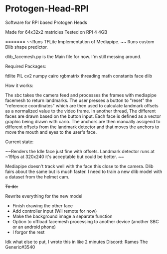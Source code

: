 # Protogen-Head-RPI
Software for RPI based Protogen Heads

Made for 64x32x2 matricies
Tested on RPI 4 4GB



=======
~~Runs TFLite Implementation of Mediapipe. ~~
Runs custom Dlib shape predictor. 


dlib_facemesh.py is the Main file for now. I'm still messing around. 

Required Packages: 

fdlite
PIL
cv2
numpy
cairo
rgbmatrix
threading
math
constants
face
dlib

How it works: 

The sbc takes the camera feed and processes the frames with mediapipe facemesh to return landmarks. The user presses a button to "reset" the "reference coordinates" which are then used to calculate landmark offsets as a normalized value to the video frame. In another thread, The different faces are drawn based on the button input. Each face is defined as a vector graphic being drawn with cario. The anchors are then manually assigend to different offsets from the landmark detector and that moves the anchors to move the mouth and eyes to the user's face. 

Current state:

~~Renders the Idle face just fine with offsets. Landmark detector runs at ~19fps at 320x240 it's acceptable but could be better. ~~

Mediapipe doesn't track well with the face this close to the camera. Dlib fairs about the same but is much faster. I need to train a new dlib model with a dataset from the helmet cam. 



~~To do:~~

Rewrite everything for the new model

* Finish drawing the other face
* Add controller input (Wii remote for now)
* Make the background image a separate function
* Option to offload facemesh processing to another device (another SBC or an android phone)
* I forgor the rest











Idk what else to put, I wrote this in like 2 minutes 
Discord: Rames The Generic#3540
